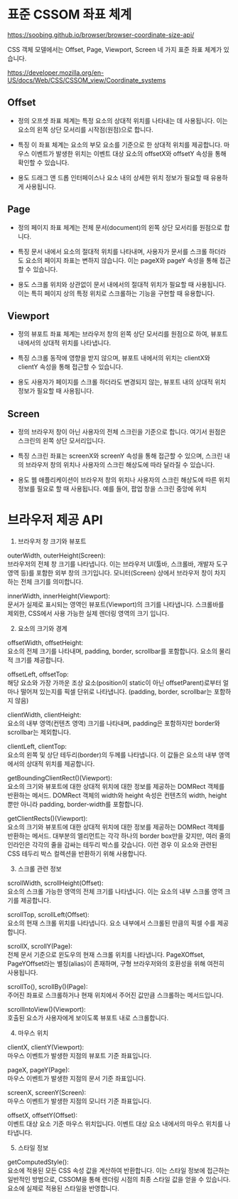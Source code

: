 # 표준 CSSOM 좌표 체계

https://soobing.github.io/browser/browser-coordinate-size-api/

CSS 객체 모델에서는 Offset, Page, Viewport, Screen 네 가지 표준 좌표 체계가 있습니다.

https://developer.mozilla.org/en-US/docs/Web/CSS/CSSOM_view/Coordinate_systems

## Offset

- 정의
  오프셋 좌표 체계는 특정 요소의 상대적 위치를 나타내는 데 사용됩니다. 이는 요소의 왼쪽 상단 모서리를 시작점(원점)으로 합니다.

- 특징
  이 좌표 체계는 요소의 부모 요소를 기준으로 한 상대적 위치를 제공합니다. 마우스 이벤트가 발생한 위치는 이벤트 대상 요소의 offsetX와 offsetY 속성을 통해 확인할 수 있습니다.

- 용도
  드래그 앤 드롭 인터페이스나 요소 내의 상세한 위치 정보가 필요할 때 유용하게 사용됩니다.

## Page

- 정의
  페이지 좌표 체계는 전체 문서(document)의 왼쪽 상단 모서리를 원점으로 합니다.

- 특징
  문서 내에서 요소의 절대적 위치를 나타내며, 사용자가 문서를 스크롤 하더라도 요소의 페이지 좌표는 변하지 않습니다. 이는 pageX와 pageY 속성을 통해 접근할 수 있습니다.

- 용도
  스크롤 위치와 상관없이 문서 내에서의 절대적 위치가 필요할 때 사용됩니다. 이는 특히 페이지 상의 특정 위치로 스크롤하는 기능을 구현할 때 유용합니다.

## Viewport

- 정의
  뷰포트 좌표 체계는 브라우저 창의 왼쪽 상단 모서리를 원점으로 하여, 뷰포트 내에서의 상대적 위치를 나타냅니다.

- 특징
  스크롤 동작에 영향을 받지 않으며, 뷰포트 내에서의 위치는 clientX와 clientY 속성을 통해 접근할 수 있습니다.

- 용도
  사용자가 페이지를 스크롤 하더라도 변경되지 않는, 뷰포트 내의 상대적 위치 정보가 필요할 때 사용됩니다.

## Screen

- 정의
  브라우저 창이 아닌 사용자의 전체 스크린을 기준으로 합니다. 여기서 원점은 스크린의 왼쪽 상단 모서리입니다.

- 특징
  스크린 좌표는 screenX와 screenY 속성을 통해 접근할 수 있으며, 스크린 내의 브라우저 창의 위치나 사용자의 스크린 해상도에 따라 달라질 수 있습니다.

- 용도
  웹 애플리케이션이 브라우저 창의 위치나 사용자의 스크린 해상도에 따른 위치 정보를 필요로 할 때 사용됩니다. 예를 들어, 팝업 창을 스크린 중앙에 위치

# 브라우저 제공 API

1. 브라우저 창 크기와 뷰포트

outerWidth, outerHeight(Screen):  
브라우저의 전체 창 크기를 나타냅니다. 이는 브라우저 UI(툴바, 스크롤바, 개발자 도구 영역 등)를 포함한 외부 창의 크기입니다. 모니터(Screen) 상에서 브라우저 창이 차지하는 전체 크기를 의미합니다.

innerWidth, innerHeight(Viewport):  
문서가 실제로 표시되는 영역인 뷰포트(Viewport)의 크기를 나타냅니다. 스크롤바를 제외한, CSS에서 사용 가능한 실제 렌더링 영역의 크기 입니다.

2. 요소의 크기와 경계

offsetWidth, offsetHeight:  
요소의 전체 크기를 나타내며, padding, border, scrollbar를 포함합니다. 요소의 물리적 크기를 제공합니다.

offsetLeft, offsetTop:  
해당 요소와 가장 가까운 조상 요소(position이 static이 아닌 offsetParent)로부터 얼마나 떨어져 있는지를 픽셀 단위로 나타냅니다. (padding, border, scrollbar는 포함하지 않음)

clientWidth, clientHeight:  
요소의 내부 영역(컨텐츠 영역) 크기를 나타내며, padding은 포함하지만 border와 scrollbar는 제외합니다.

clientLeft, clientTop:  
요소의 왼쪽 및 상단 테두리(border)의 두께를 나타냅니다. 이 값들은 요소의 내부 영역에서의 상대적 위치를 제공합니다.

getBoundingClientRect()(Viewport):  
요소의 크기와 뷰포트에 대한 상대적 위치에 대한 정보를 제공하는 DOMRect 객체를 반환하는 메서드. DOMRect 객체의 width와 height 속성은 컨텐츠의 width, height 뿐만 아니라 padding, border-width를 포함합니다.

getClientRects()(Viewport):  
요소의 크기와 뷰포트에 대한 상대적 위치에 대한 정보를 제공하는 DOMRect 객체를 반환하는 메서드. 대부분의 엘리먼트는 각각 하나의 border box만을 갖지만, 여러 줄의 인라인은 각각의 줄을 감싸는 테두리 박스를 갖습니다. 이런 경우 이 요소와 관련된 CSS 테두리 박스 컬렉션을 반환하기 위해 사용합니다.

3. 스크롤 관련 정보

scrollWidth, scrollHeight(Offset):  
요소의 스크롤 가능한 영역의 전체 크기를 나타냅니다. 이는 요소의 내부 스크롤 영역 크기를 제공합니다.

scrollTop, scrollLeft(Offset):  
요소의 현재 스크롤 위치를 나타냅니다. 요소 내부에서 스크롤된 만큼의 픽셀 수를 제공합니다.

scrollX, scrollY(Page):  
전체 문서 기준으로 윈도우의 현재 스크롤 위치를 나타냅니다. PageXOffset, PageYOffset라는 별칭(alias)이 존재하며, 구형 브라우저와의 호환성을 위해 여전히 사용됩니다.

scrollTo(), scrollBy()(Page):  
주어진 좌표로 스크롤하거나 현재 위치에서 주어진 값만큼 스크롤하는 메서드입니다.

scrollIntoView()(Viewport):  
호출된 요소가 사용자에게 보이도록 뷰포트 내로 스크롤합니다.

4. 마우스 위치

clientX, clientY(Viewport):  
마우스 이벤트가 발생한 지점의 뷰포트 기준 좌표입니다.

pageX, pageY(Page):  
마우스 이벤트가 발생한 지점의 문서 기준 좌표입니다.

screenX, screenY(Screen):  
마우스 이벤트가 발생한 지점의 모니터 기준 좌표입니다.

offsetX, offsetY(Offset):  
이벤트 대상 요소 기준 마우스 위치입니다. 이벤트 대상 요소 내에서의 마우스 위치를 나타냅니다.

5. 스타일 정보

getComputedStyle():  
요소에 적용된 모든 CSS 속성 값을 계산하여 반환합니다. 이는 스타일 정보에 접근하는 일반적인 방법으로, CSSOM을 통해 렌더링 시점의 최종 스타일 값을 얻을 수 있습니다. 요소에 실제로 적용된 스타일을 반영합니다.
